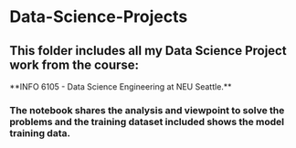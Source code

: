 # Data-Science-Projects

<h2>This folder includes all my Data Science Project work from the course:</h2>
**INFO 6105 - Data Science Engineering at NEU Seattle.**
<h3>The notebook shares the analysis and viewpoint to solve the problems and the training dataset included shows the model training data.</h3>
